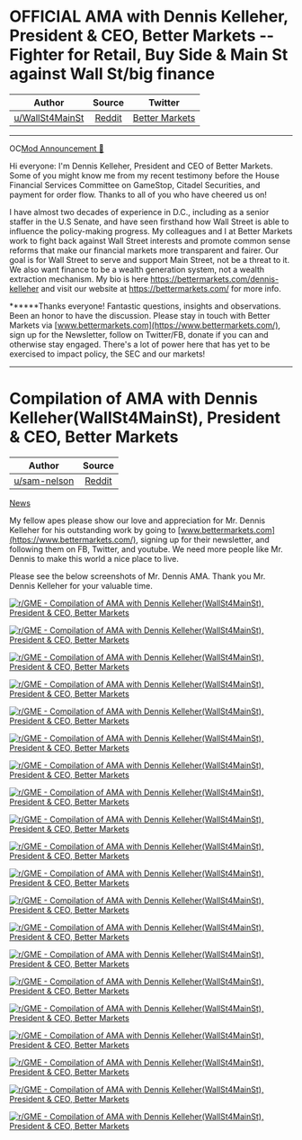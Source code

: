 OFFICIAL AMA with Dennis Kelleher, President & CEO, Better Markets -- Fighter for Retail, Buy Side & Main St against Wall St/big finance
=======================================================================================================================================

| Author       | Source       | Twitter  |
| :-------------: |:-------------:|:-----:|
| [u/WallSt4MainSt](https://www.reddit.com/user/WallSt4MainSt/) | [Reddit](https://www.reddit.com/r/GME/comments/mdt4vi/official_ama_with_dennis_kelleher_president_ceo/) | [Better Markets](https://twitter.com/BetterMarkets?ref_src=twsrc%5Egoogle%7Ctwcamp%5Eserp%7Ctwgr%5Eauthor) |

---

OC[Mod Announcement 🦍](https://www.reddit.com/r/GME/search?q=flair_name%3A%22Mod%20Announcement%20%F0%9F%A6%8D%22&restrict_sr=1)

Hi everyone: I'm Dennis Kelleher, President and CEO of Better Markets. Some of you might know me from my recent testimony before the House Financial Services Committee on GameStop, Citadel Securities, and payment for order flow. Thanks to all of you who have cheered us on!

I have almost two decades of experience in D.C., including as a senior staffer in the U.S Senate, and have seen firsthand how Wall Street is able to influence the policy-making progress. My colleagues and I at Better Markets work to fight back against Wall Street interests and promote common sense reforms that make our financial markets more transparent and fairer. Our goal is for Wall Street to serve and support Main Street, not be a threat to it. We also want finance to be a wealth generation system, not a wealth extraction mechanism. My bio is here <https://bettermarkets.com/dennis-kelleher> and visit our website at <https://bettermarkets.com/> for more info.

******Thanks everyone! Fantastic questions, insights and observations. Been an honor to have the discussion. Please stay in touch with Better Markets via [www.bettermarkets.com](https://www.bettermarkets.com/), sign up for the Newsletter, follow on Twitter/FB, donate if you can and otherwise stay engaged. There's a lot of power here that has yet to be exercised to impact policy, the SEC and our markets!

---

Compilation of AMA with Dennis Kelleher(WallSt4MainSt), President & CEO, Better Markets
=======================================================================================

| Author       | Source       | 
| :-------------: |:-------------:|
|  [u/sam-nelson](https://www.reddit.com/user/sam-nelson/) | [Reddit](https://www.reddit.com/r/GME/comments/meawnr/compilation_of_ama_with_dennis/) | 

[News](https://www.reddit.com/r/GME/search?q=flair_name%3A%22News%22&restrict_sr=1)

My fellow apes please show our love and appreciation for Mr. Dennis Kelleher for his outstanding work by going to [www.bettermarkets.com](https://www.bettermarkets.com/), signing up for their newsletter, and following them on FB, Twitter, and youtube. We need more people like Mr. Dennis to make this world a nice place to live.

Please see the below screenshots of Mr. Dennis AMA. Thank you Mr. Dennis Kelleher for your valuable time.

[![r/GME - Compilation of AMA with Dennis Kelleher(WallSt4MainSt), President & CEO, Better Markets](https://preview.redd.it/u6aqthlnpmp61.png?width=631&format=png&auto=webp&s=82459712bd57e3c5e4d8ba701fa9c73d196c9bb3)](https://preview.redd.it/u6aqthlnpmp61.png?width=631&format=png&auto=webp&s=82459712bd57e3c5e4d8ba701fa9c73d196c9bb3)

[![r/GME - Compilation of AMA with Dennis Kelleher(WallSt4MainSt), President & CEO, Better Markets](https://preview.redd.it/33tomqtwpmp61.png?width=633&format=png&auto=webp&s=2e4e2e4154b57781690571e15fb094b7682a809b)](https://preview.redd.it/33tomqtwpmp61.png?width=633&format=png&auto=webp&s=2e4e2e4154b57781690571e15fb094b7682a809b)

[![r/GME - Compilation of AMA with Dennis Kelleher(WallSt4MainSt), President & CEO, Better Markets](https://preview.redd.it/g6g6x15ypmp61.png?width=630&format=png&auto=webp&s=3c6ef940be499435affb3646d668b1ce4af9a149)](https://preview.redd.it/g6g6x15ypmp61.png?width=630&format=png&auto=webp&s=3c6ef940be499435affb3646d668b1ce4af9a149)

[![r/GME - Compilation of AMA with Dennis Kelleher(WallSt4MainSt), President & CEO, Better Markets](https://preview.redd.it/9stm0nnypmp61.png?width=630&format=png&auto=webp&s=36d05cdbe8b98fc671204c77bcff18bac0fccea1)](https://preview.redd.it/9stm0nnypmp61.png?width=630&format=png&auto=webp&s=36d05cdbe8b98fc671204c77bcff18bac0fccea1)

[![r/GME - Compilation of AMA with Dennis Kelleher(WallSt4MainSt), President & CEO, Better Markets](https://preview.redd.it/mdysubazpmp61.png?width=632&format=png&auto=webp&s=94ecabd3820a734eaf52757b7e047ff9087d5536)](https://preview.redd.it/mdysubazpmp61.png?width=632&format=png&auto=webp&s=94ecabd3820a734eaf52757b7e047ff9087d5536)

[![r/GME - Compilation of AMA with Dennis Kelleher(WallSt4MainSt), President & CEO, Better Markets](https://preview.redd.it/5r9pm7tzpmp61.png?width=631&format=png&auto=webp&s=75db0528561f8e2a02a334f3790067bd319d0d1a)](https://preview.redd.it/5r9pm7tzpmp61.png?width=631&format=png&auto=webp&s=75db0528561f8e2a02a334f3790067bd319d0d1a)

[![r/GME - Compilation of AMA with Dennis Kelleher(WallSt4MainSt), President & CEO, Better Markets](https://preview.redd.it/b4cwoch0qmp61.png?width=630&format=png&auto=webp&s=d33d65dc351b6a6588cdde2d6294547c97266d2b)](https://preview.redd.it/b4cwoch0qmp61.png?width=630&format=png&auto=webp&s=d33d65dc351b6a6588cdde2d6294547c97266d2b)

[![r/GME - Compilation of AMA with Dennis Kelleher(WallSt4MainSt), President & CEO, Better Markets](https://preview.redd.it/mqu90uw0qmp61.png?width=630&format=png&auto=webp&s=c46ce460738ce3371ee4b569e9019ce5d20e831d)](https://preview.redd.it/mqu90uw0qmp61.png?width=630&format=png&auto=webp&s=c46ce460738ce3371ee4b569e9019ce5d20e831d)

[![r/GME - Compilation of AMA with Dennis Kelleher(WallSt4MainSt), President & CEO, Better Markets](https://preview.redd.it/ttte6of1qmp61.png?width=636&format=png&auto=webp&s=e85acc26f38df41377d9820f94696fe11e654649)](https://preview.redd.it/ttte6of1qmp61.png?width=636&format=png&auto=webp&s=e85acc26f38df41377d9820f94696fe11e654649)

[![r/GME - Compilation of AMA with Dennis Kelleher(WallSt4MainSt), President & CEO, Better Markets](https://preview.redd.it/6hrsh7w1qmp61.png?width=636&format=png&auto=webp&s=9c8899faa429920ac0bab751d40d24eb58d566f7)](https://preview.redd.it/6hrsh7w1qmp61.png?width=636&format=png&auto=webp&s=9c8899faa429920ac0bab751d40d24eb58d566f7)

[![r/GME - Compilation of AMA with Dennis Kelleher(WallSt4MainSt), President & CEO, Better Markets](https://preview.redd.it/n7tet7d2qmp61.png?width=629&format=png&auto=webp&s=a678d45cb1b87aaa796fe82137cf570131169d71)](https://preview.redd.it/n7tet7d2qmp61.png?width=629&format=png&auto=webp&s=a678d45cb1b87aaa796fe82137cf570131169d71)

[![r/GME - Compilation of AMA with Dennis Kelleher(WallSt4MainSt), President & CEO, Better Markets](https://preview.redd.it/jndzvbm3qmp61.png?width=629&format=png&auto=webp&s=02d2c66a8878fcfff389f597e2b3eac6dd700974)](https://preview.redd.it/jndzvbm3qmp61.png?width=629&format=png&auto=webp&s=02d2c66a8878fcfff389f597e2b3eac6dd700974)

[![r/GME - Compilation of AMA with Dennis Kelleher(WallSt4MainSt), President & CEO, Better Markets](https://preview.redd.it/0bti3vj6qmp61.png?width=627&format=png&auto=webp&s=01fd4bc8bc21d2240dee05113a6d30e8e8a7203e)](https://preview.redd.it/0bti3vj6qmp61.png?width=627&format=png&auto=webp&s=01fd4bc8bc21d2240dee05113a6d30e8e8a7203e)

[![r/GME - Compilation of AMA with Dennis Kelleher(WallSt4MainSt), President & CEO, Better Markets](https://preview.redd.it/bh1fwe47qmp61.png?width=629&format=png&auto=webp&s=9b6ceba8b4bf49610e1213d36abd453c0dc4cf70)](https://preview.redd.it/bh1fwe47qmp61.png?width=629&format=png&auto=webp&s=9b6ceba8b4bf49610e1213d36abd453c0dc4cf70)

[![r/GME - Compilation of AMA with Dennis Kelleher(WallSt4MainSt), President & CEO, Better Markets](https://preview.redd.it/4a4wqsj7qmp61.png?width=631&format=png&auto=webp&s=7ec8ab1b1361bb55de9d3ca52cc10be9cff793b2)](https://preview.redd.it/4a4wqsj7qmp61.png?width=631&format=png&auto=webp&s=7ec8ab1b1361bb55de9d3ca52cc10be9cff793b2)

[![r/GME - Compilation of AMA with Dennis Kelleher(WallSt4MainSt), President & CEO, Better Markets](https://preview.redd.it/pycz6j18qmp61.png?width=631&format=png&auto=webp&s=ee3d512a9f76475e40d5a2ee57e7d615c541efe2)](https://preview.redd.it/pycz6j18qmp61.png?width=631&format=png&auto=webp&s=ee3d512a9f76475e40d5a2ee57e7d615c541efe2)

[![r/GME - Compilation of AMA with Dennis Kelleher(WallSt4MainSt), President & CEO, Better Markets](https://preview.redd.it/b3ddyiw8qmp61.png?width=629&format=png&auto=webp&s=8cee134ff25f7dcdd2de9605ba1c32d6a1f10691)](https://preview.redd.it/b3ddyiw8qmp61.png?width=629&format=png&auto=webp&s=8cee134ff25f7dcdd2de9605ba1c32d6a1f10691)

[![r/GME - Compilation of AMA with Dennis Kelleher(WallSt4MainSt), President & CEO, Better Markets](https://preview.redd.it/6vebevd9qmp61.png?width=633&format=png&auto=webp&s=01bfadd8f7c5608b09fd7738639bbba07cfb7c8a)](https://preview.redd.it/6vebevd9qmp61.png?width=633&format=png&auto=webp&s=01bfadd8f7c5608b09fd7738639bbba07cfb7c8a)

[![r/GME - Compilation of AMA with Dennis Kelleher(WallSt4MainSt), President & CEO, Better Markets](https://preview.redd.it/xb8qrmdeqmp61.png?width=632&format=png&auto=webp&s=851c6d030e47ca2e702b11abf5e8ea4b663fef74)](https://preview.redd.it/xb8qrmdeqmp61.png?width=632&format=png&auto=webp&s=851c6d030e47ca2e702b11abf5e8ea4b663fef74)

[![r/GME - Compilation of AMA with Dennis Kelleher(WallSt4MainSt), President & CEO, Better Markets](https://preview.redd.it/8fpvi57fqmp61.png?width=632&format=png&auto=webp&s=6e2a0257e96a4aac596573044591548a429cf3f3)](https://preview.redd.it/8fpvi57fqmp61.png?width=632&format=png&auto=webp&s=6e2a0257e96a4aac596573044591548a429cf3f3)
